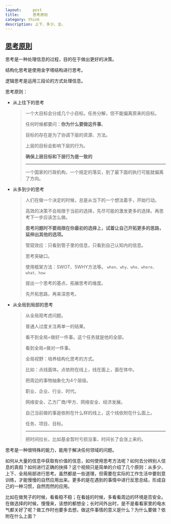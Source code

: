 ```yaml
---
layout:     post
title:      思考原则
category: think
description: 上下、多少、全。
---
```



## [思考原則](https://www.youtube.com/watch?v=y4ZaGgift8A&ab_channel=%E6%80%9D%E8%80%83%E8%80%85%E7%9A%84%E9%87%91%E6%89%8B%E6%8C%87)

思考是一种处理信息的过程，目的在于做出更好的决策。

结构化思考是使用金字塔结构进行思考。

逻辑思考是运用三段论的方式处理信息。

思考原则：

- 从上往下的思考

  > 一个大目标会分成几个小目标。任务分解，但不能偏离原来的目标。
  >
  > 任何时候都要问：**你为什么要做这件事**。
  >
  > 目标的存在是为了协调下层的资源、方法。
  >
  > 上层的目标会影响下层的行为。
  >
  > **确保上层目标和下层行为是一致的**
  >
  > ---
  >
  > 一个国家的行政机构，一个规定的落实，到了最下面的执行可能就偏离了方向。

- 从多到少的思考

  > 人们在做一个决定的时候，总是从当下的一个想法着手，开始行动。
  >
  > 高效的决策不会局限于当前的选择，先尽可能的激发更多的选择。再思考下一步应该怎么做。
  >
  > **思考问题时不要局限在你最初的选择上，试着让自己开拓更多的思路，延伸出其他的选项。**
  >
  > 管窥效应：只看到管子里的信息，只看到自己认知内的信息。
  >
  > 思考突破口。
  >
  > 使用框架方法：SWOT、5WHY方法等。 `when、why、who、where、what、how`
  >
  > 提出一个思考的基点，拓展思考的维度。
  >
  > 先开拓思路，再来深思考。

- 从全局到局部的思考

  > 从全局观考虑问题。
  >
  > 普通人过度关注再单一的结果。
  >
  > 看不到全局=做好一件事。这个任务就是他的全部。
  >
  > 看到全局=做对一件事。
  >
  > 全局视野：培养结构化思考的方式。
  >
  > 比如：点线面体。点依附在线上，线在面上，面在体中。
  >
  > 把周边的事物抽象化为4个层级。
  >
  > 职业、企业、行业、时代。
  >
  > 网络安全、乙方厂商/甲方、网络安全、经济发展。
  >
  > 自己当前做的事是依附在什么样的线上，这个线依附在什么面上。
  >
  > 任务、项目、目标。
  >
  > ---
  >
  > 把时间拉长，比如基金暂时亏损没事，时间长了会涨上来的。

思考是一种很特殊的能力，能用于解决任何领域的问题。

如何从大量的信息中获取有价值的信息，如何使用思考方法呢？如何去分辨别人信息的真假？如何进行正确的抉择？这个视频只是简单的介绍了几个原则：从多少、上下、全局局部进行思考。虽然都是一些道理，但需要在实际的工作生活中要刻意训练，才能慢慢的自然应用出来。更多的是在遇到的事情中进行反思总结，形成自己的一种习惯，自然而然的应用。

比如在做凳子的时候，看看稳不稳；在看娃的时候，多看看周边的环境是否安全。在做选择的时候，慢慢来，该想的都想全；长时间外出时，是不是看看家里的电水气都关好了呢？做工作时也要多去想，做这件事情的意义是什么？为什么要做？依附在什么上面？

